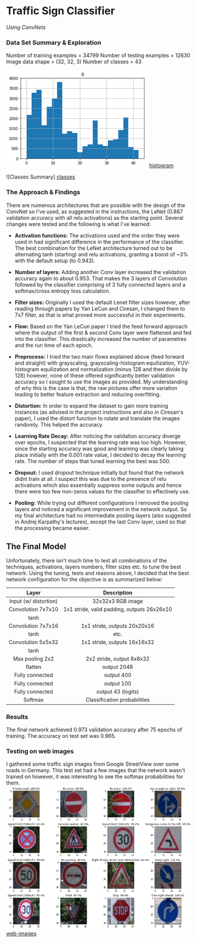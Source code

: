# Traffic Sign Classifier

*Using ConvNets*

[//]: # (Image References)

[histogram]: ./images/hist.png "Histogram"
[classes]: ./images/classes.png "Classes"
[web-images]: ./images/web-images.png "web-images"
[image4]: ./images/placeholder.png "Traffic Sign 1"
[image5]: ./images/placeholder.png "Traffic Sign 2"
[image6]: ./images/placeholder.png "Traffic Sign 3"
[image7]: ./images/placeholder.png "Traffic Sign 4"
[image8]: ./images/placeholder.png "Traffic Sign 5"

### Data Set Summary & Exploration
Number of training examples = 34799
Number of testing examples = 12630
Image data shape = (32, 32, 3)
Number of classes = 43

![Histogram] [histogram]

![Classes Summary] [classes]

### The Approach & Findings
There are numerous architectures that are possible with the design of the ConvNet so I've used, as suggested in the instructions, the LeNet (0.887 validation accuracy with all relu activations) as the starting point.
Several changes were tested and the following is what I've learned:

- **Activation functions:** The activations used and the order they were used in had significant difference in the performance of the classifier.
The best combination for the LeNet architecture turned out to be alternating tanh (starting) and relu activations, granting a boost of ~3% with the default setup (to 0.943).

- **Number of layers:** Adding another Conv layer increased the validation accuracy again to about 0.953. That makes the 3 layers of Convolution followed by the classifier comprising of 3 fully connected layers and a softmax/cross entropy loss calculation.

- **Filter sizes:** Originally I used the default Lenet filter sizes however, after reading through papers by Yan LeCun and Ciresan, I changed them to 7x7 filter, as that is what proved more successful in their experiments.

- **Flow:** Based on the Yan LeCun paper I tried the feed forward approach where the output of the first & second Conv layer were flattened and fed into the classifier. This drastically increased the number of parametres and the run time of each epoch.

- **Preprocess:** I tried the two main flows explained above (feed forward and straight) with grayscaling, grayscaling-histogram equilization, YUV-histogram equilization and normalization (minus 128 and then divide by 128) however, none of these offered significantly better validation accuracy so I sought to use the images as provided.
My understanding of why this is the case is that, the raw pictures offer more variation leading to better feature extraction and reducing overfitting.

- **Distortion:** In order to expand the dataset to gain more training instances (as advised in the project instructions and also in Ciresan's paper), I used the distort function to rotate and translate the images randomly. This helped the accuracy.

- **Learning Rate Decay:** After noticing the validation accuracy diverge over epochs, I suspected that the learning rate was too high. However, since the starting accuracy was good and learning was clearly taking place initially with the 0.001 rate value, I decided to decay the learning rate.
The number of steps that tuned learning the best was 500.

- **Dropout:** I used dropout technique initially but found that the network didnt train at all. I suspect this was due to the presence of relu activations which also essentially suppress some outputs and hence there were too few non-zeros values for the classifier to effectively use.

- **Pooling:** While trying out different configurations I removed the pooling layers and noticed a significant improvement in the network output. So my final architecture had no intermediate pooling layers (also suggested in Andrej Karpathy's lectures), except the last Conv layer, used so that the processing became easier.
## The Final Model
Unfortunately, there isn't much time to test all combinations of the techniques, activations, layers numbers, filter sizes etc. to tune the best network.
Using the tuning, tests and reasons above, I decided that the best network configuration for the objective is as summarized below:


| Layer         		|     Description	        					| 
|:---------------------:|:---------------------------------------------:| 
| Input (w/ distortion)	| 32x32x3 RGB image   							| 
| Convolution 7x7x10    | 1x1 stride, valid padding, outputs 26x26x10 	|
| tanh					|												|
| Convolution 7x7x16   	| 1x1 stride,  outputs 20x20x16 				|
| tanh  			    | etc.      									|
| Convolution 5x5x32	| 1x1 stride,  outputs 16x16x32        			|
| tanh					|  	        									|
| Max pooling 2x2		| 2x2 stride, output 8x8x32						|
| flatten				| output 2048									|
| Fully connected		| output 400									|
| Fully connected		| output 100									|
| Fully connected 		| output 43 (logits)						 	|
| Softmax				| Classification probabilities					|

### Results
The final network achieved 0.973 validation accuracy after 75 epochs of training.
The accuracy on test set was 0.965.

### Testing on web images
I gathered some traffic sign images from Google StreetView over some roads in Germany. This test set had a few images that the network wasn't trained on however, it was interesting to see the softmax probabilities for them.
![web-images] [web-images]
